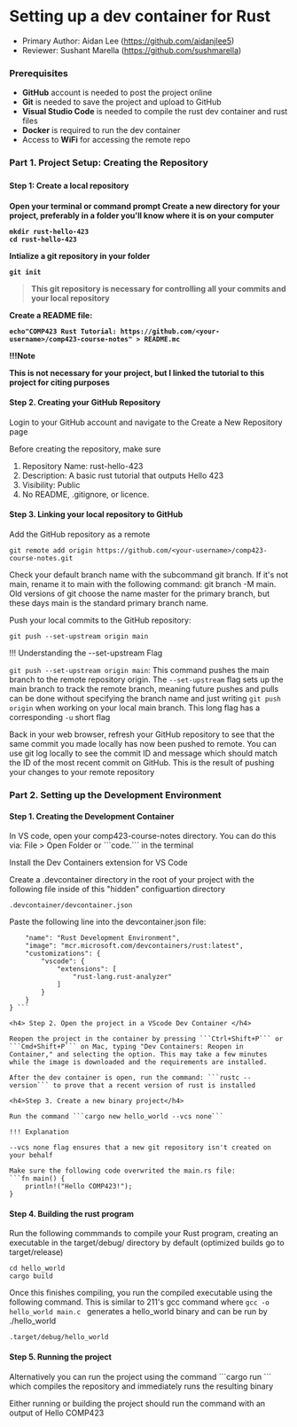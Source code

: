 # Setting up a dev container for Rust

* Primary Author: Aidan Lee (https://github.com/aidanjlee5)
* Reviewer: Sushant Marella (https://github.com/sushmarella)

<h3>
Prerequisites
</h3>

- **GitHub** account is needed to post the project online
- **Git** is needed to save the project and upload to GitHub
- **Visual Studio Code** is needed to compile the rust dev container and rust files
- **Docker** is required to run the dev container
- Access to **WiFi** for accessing the remote repo 

<h3>Part 1. Project Setup: Creating the Repository<h3>
<h4>Step 1: Create a local repository<h4>
Open your terminal or command prompt
Create a new directory for your project, preferably in a folder you'll know where it is on your computer

```
mkdir rust-hello-423
cd rust-hello-423
```

Intialize a git repository in your folder

```
git init
```

> This git repository is necessary for controlling all your commits and your local repository

Create a README file: 

```
echo"COMP423 Rust Tutorial: https://github.com/<your-username>/comp423-course-notes" > README.mc
```

!!!Note

This is not necessary for your project, but I linked the tutorial to this project for citing purposes 

<h4>Step 2. Creating your GitHub Repository</h4>
Login to your GitHub account and navigate to the Create a New Repository page

Before creating the repository, make sure 

<ol>
    <li>
    Repository Name: rust-hello-423
    </li>
    <li>
    Description: A basic rust tutorial that outputs Hello 423
    </li>
    <li>
    Visibility: Public
    </li>
    <li>
    No README, .gitignore, or licence.
    </li>
</ol>

<h4> Step 3. Linking your local repository to GitHub</h4>

Add the GitHub repository as a remote

```
git remote add origin https://github.com/<your-username>/comp423-course-notes.git
```

Check your default branch name with the subcommand git branch. If it's not main, rename it to main with the following command: git branch -M main. Old versions of git choose the name master for the primary branch, but these days main is the standard primary branch name.

Push your local commits to the GitHub repository: 
```
git push --set-upstream origin main
```

!!! Understanding the --set-upstream Flag

```git push --set-upstream origin main```: This command pushes the main branch to the remote repository origin. The ```--set-upstream``` flag sets up the main branch to track the remote branch, meaning future pushes and pulls can be done without specifying the branch name and just writing ```git push origin``` when working on your local main branch. This long flag has a corresponding ```-u``` short flag


Back in your web browser, refresh your GitHub repository to see that the same commit you made locally has now been pushed to remote. You can use git log locally to see the commit ID and message which should match the ID of the most recent commit on GitHub. This is the result of pushing your changes to your remote repository

<h3>Part 2. Setting up the Development Environment</h3>
<h4>Step 1. Creating the Development Container</h4>
In VS code, open your comp423-course-notes directory. You can do this via: File > Open Folder or ```code.``` in the terminal

Install the Dev Containers extension for VS Code 

Create a .devcontainer directory in the root of your project with the following file inside of this "hidden" configuartion directory

```.devcontainer/devcontainer.json```

Paste the following line into the devcontainer.json file: 

```{
    "name": "Rust Development Environment",
    "image": "mcr.microsoft.com/devcontainers/rust:latest",
    "customizations": {
        "vscode": {
            "extensions": [
                "rust-lang.rust-analyzer"
            ]
        }
    }
} ```

<h4> Step 2. Open the project in a VScode Dev Container </h4>

Reopen the project in the container by pressing ```Ctrl+Shift+P``` or ```Cmd+Shift+P``` on Mac, typing "Dev Containers: Reopen in Container," and selecting the option. This may take a few minutes while the image is downloaded and the requirements are installed.

After the dev container is open, run the command: ```rustc --version``` to prove that a recent version of rust is installed

<h4>Step 3. Create a new binary project</h4>

Run the command ```cargo new hello_world --vcs none``` 

!!! Explanation 

--vcs none flag ensures that a new git repository isn't created on your behalf

Make sure the following code overwrited the main.rs file: 
```fn main() {
    println!("Hello COMP423!");
}
```

<h4>Step 4. Building the rust program</h4>

Run the following commmands to compile your Rust program, creating an executable in the target/debug/ directory by default (optimized builds go to target/release)

```
cd hello_world
cargo build
```

Once this finishes compiling, you run the compiled executable using the following command. This is similar to 211's gcc command where
```gcc -o hello_world main.c ```
generates a hello_world binary and can be run by ./hello_world

```
.target/debug/hello_world
```


<h4>Step 5. Running the project</h4>
Alternatively you can run the project using the command 
```cargo run ``` which compiles the repository and immediately runs the resulting binary

Either running or building the project should run the command with an output of Hello COMP423







